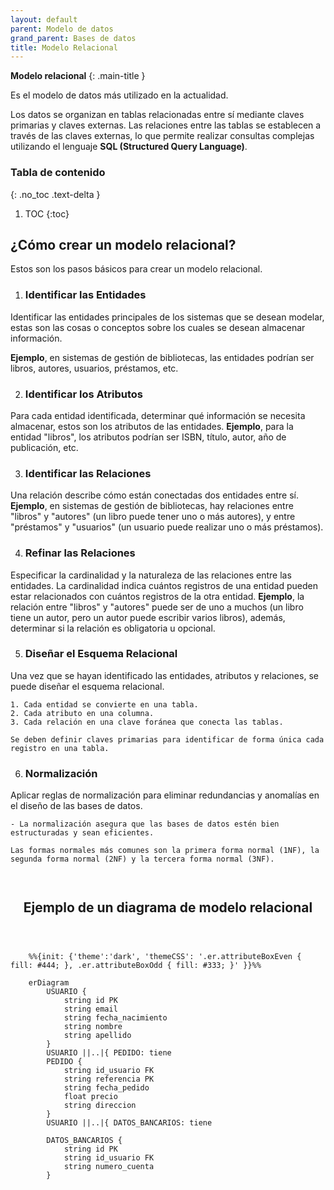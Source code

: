 ```yaml
---
layout: default
parent: Modelo de datos
grand_parent: Bases de datos
title: Modelo Relacional
---
```


**Modelo relacional**
{: .main-title }

Es el modelo de datos más utilizado en la actualidad.

Los datos se organizan en tablas relacionadas entre sí mediante claves primarias y claves externas. Las relaciones entre las tablas se establecen a través de las claves externas, lo que permite realizar consultas complejas utilizando el lenguaje **SQL (Structured Query Language)**.

### Tabla de contenido
{: .no_toc .text-delta }

1. TOC
{:toc}

<div class="code-example" markdown="1">

## **¿Cómo crear un modelo relacional?**

Estos son los pasos básicos para crear un modelo relacional.

1. ### **Identificar las Entidades** 
Identificar las entidades principales de los sistemas que se desean modelar, estas son las cosas o conceptos sobre los cuales se desean almacenar información. 

**Ejemplo**, en sistemas de gestión de bibliotecas, las entidades podrían ser libros, autores, usuarios, préstamos, etc.

2. ### **Identificar los Atributos** 
Para cada entidad identificada, determinar qué información se necesita almacenar, estos son los atributos de las entidades. 
**Ejemplo**, para la entidad "libros", los atributos podrían ser ISBN, título, autor, año de publicación, etc.

3. ### **Identificar las Relaciones** 
Una relación describe cómo están conectadas dos entidades entre sí. 
**Ejemplo**, en sistemas de gestión de bibliotecas, hay relaciones entre "libros" y "autores" (un libro puede tener uno o más autores), y entre "préstamos" y "usuarios" (un usuario puede realizar uno o más préstamos).

4. ### **Refinar las Relaciones** 
Especificar la cardinalidad y la naturaleza de las relaciones entre las entidades. La cardinalidad indica cuántos registros de una entidad pueden estar relacionados con cuántos registros de la otra entidad. **Ejemplo**, la relación entre "libros" y "autores" puede ser de uno a muchos (un libro tiene un autor, pero un autor puede escribir varios libros), además, determinar si la relación es obligatoria u opcional.

5. ### **Diseñar el Esquema Relacional** 
Una vez que se hayan identificado las entidades, atributos y relaciones, se puede diseñar el esquema relacional. 

    1. Cada entidad se convierte en una tabla.
    2. Cada atributo en una columna.
    3. Cada relación en una clave foránea que conecta las tablas. 

    Se deben definir claves primarias para identificar de forma única cada registro en una tabla.

6. ### **Normalización** 
Aplicar reglas de normalización para eliminar redundancias y anomalías en el diseño de las bases de datos. 
    
    - La normalización asegura que las bases de datos estén bien estructuradas y sean eficientes.     

    Las formas normales más comunes son la primera forma normal (1NF), la segunda forma normal (2NF) y la tercera forma normal (3NF).

</div>

<div class="code-example" markdown="1" style="padding-top: 1em; display: flex; justify-content: center; align-items: center; flex-direction: column;">

## **Ejemplo de un diagrama de modelo relacional**

```mermaid


    %%{init: {'theme':'dark', 'themeCSS': '.er.attributeBoxEven { fill: #444; }, .er.attributeBoxOdd { fill: #333; }' }}%%

    erDiagram
        USUARIO {
            string id PK
            string email
            string fecha_nacimiento
            string nombre
            string apellido
        }
        USUARIO ||..|{ PEDIDO: tiene
        PEDIDO {
            string id_usuario FK
            string referencia PK
            string fecha_pedido
            float precio
            string direccion
        }
        USUARIO ||..|{ DATOS_BANCARIOS: tiene

        DATOS_BANCARIOS {
            string id PK
            string id_usuario FK
            string numero_cuenta
        }

```

</div>